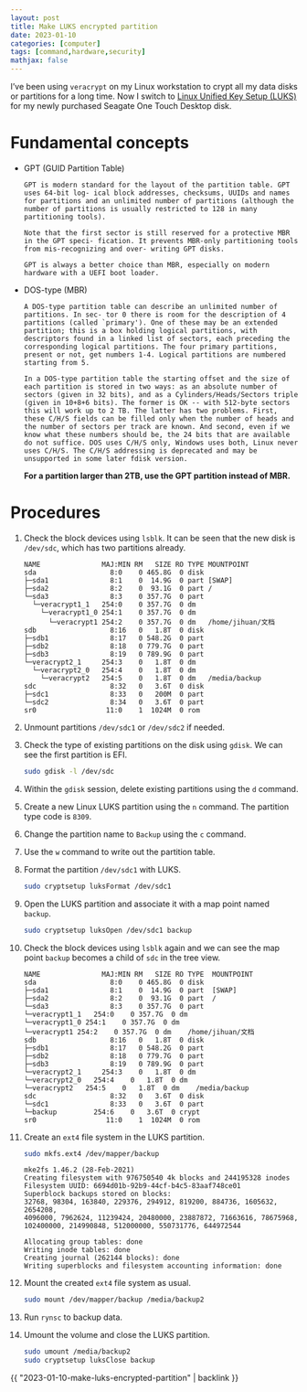 ```yaml
---
layout: post
title: Make LUKS encrypted partition
date: 2023-01-10
categories: [computer]
tags: [command,hardware,security]
mathjax: false
---
```


I&rsquo;ve been using `veracrypt` on my Linux workstation to crypt all my data disks or partitions for a long time. Now I switch to [Linux Unified Key Setup (LUKS)](https://en.wikipedia.org/wiki/Linux_Unified_Key_Setup) for my newly purchased Seagate One Touch Desktop disk.

# Fundamental concepts

-   GPT (GUID Partition Table)
    
    ```text
    GPT is modern standard for the layout of the partition table. GPT uses 64-bit log‐ ical block addresses, checksums, UUIDs and names for partitions and an unlimited number of partitions (although the number of partitions is usually restricted to 128 in many partitioning tools).
    
    Note that the first sector is still reserved for a protective MBR in the GPT speci‐ fication. It prevents MBR-only partitioning tools from mis-recognizing and over‐ writing GPT disks.
    
    GPT is always a better choice than MBR, especially on modern hardware with a UEFI boot loader.
    ```

-   DOS-type (MBR)
    
    ```text
    A DOS-type partition table can describe an unlimited number of partitions. In sec‐ tor 0 there is room for the description of 4 partitions (called `primary'). One of these may be an extended partition; this is a box holding logical partitions, with descriptors found in a linked list of sectors, each preceding the corresponding logical partitions. The four primary partitions, present or not, get numbers 1-4. Logical partitions are numbered starting from 5.
    
    In a DOS-type partition table the starting offset and the size of each partition is stored in two ways: as an absolute number of sectors (given in 32 bits), and as a Cylinders/Heads/Sectors triple (given in 10+8+6 bits). The former is OK -- with 512-byte sectors this will work up to 2 TB. The latter has two problems. First, these C/H/S fields can be filled only when the number of heads and the number of sectors per track are known. And second, even if we know what these numbers should be, the 24 bits that are available do not suffice. DOS uses C/H/S only, Windows uses both, Linux never uses C/H/S. The C/H/S addressing is deprecated and may be unsupported in some later fdisk version.
    ```
    
    **For a partition larger than 2TB, use the GPT partition instead of MBR.**


# Procedures

1.  Check the block devices using `lsblk`. It can be seen that the new disk is `/dev/sdc`, which has two partitions already.
    
        NAME               MAJ:MIN RM   SIZE RO TYPE MOUNTPOINT
        sda                  8:0    0 465.8G  0 disk 
        ├─sda1               8:1    0  14.9G  0 part [SWAP]
        ├─sda2               8:2    0  93.1G  0 part /
        └─sda3               8:3    0 357.7G  0 part 
          └─veracrypt1_1   254:0    0 357.7G  0 dm   
            └─veracrypt1_0 254:1    0 357.7G  0 dm   
              └─veracrypt1 254:2    0 357.7G  0 dm   /home/jihuan/文档
        sdb                  8:16   0   1.8T  0 disk 
        ├─sdb1               8:17   0 548.2G  0 part 
        ├─sdb2               8:18   0 779.7G  0 part 
        ├─sdb3               8:19   0 789.9G  0 part 
        └─veracrypt2_1     254:3    0   1.8T  0 dm   
          └─veracrypt2_0   254:4    0   1.8T  0 dm   
            └─veracrypt2   254:5    0   1.8T  0 dm   /media/backup
        sdc                  8:32   0   3.6T  0 disk 
        ├─sdc1               8:33   0   200M  0 part 
        └─sdc2               8:34   0   3.6T  0 part 
        sr0                 11:0    1  1024M  0 rom
2.  Unmount partitions `/dev/sdc1` or `/dev/sdc2` if needed.
3.  Check the type of existing partitions on the disk using `gdisk`. We can see the first partition is EFI.
    
    ```bash
    sudo gdisk -l /dev/sdc
    ```
4.  Within the `gdisk` session, delete existing partitions using the `d` command.
5.  Create a new Linux LUKS partition using the `n` command. The partition type code is `8309`.
6.  Change the partition name to `Backup` using the `c` command.
7.  Use the `w` command to write out the partition table.
8.  Format the partition `/dev/sdc1` with LUKS.
    
    ```bash
    sudo cryptsetup luksFormat /dev/sdc1
    ```
9.  Open the LUKS partition and associate it with a map point named `backup`.
    
    ```bash
    sudo cryptsetup luksOpen /dev/sdc1 backup
    ```
10. Check the block devices using `lsblk` again and we can see the map point `backup` becomes a child of `sdc` in the tree view.
    
    ```text
    NAME               MAJ:MIN RM   SIZE RO TYPE  MOUNTPOINT
    sda                  8:0    0 465.8G  0 disk
    ├─sda1               8:1    0  14.9G  0 part  [SWAP]
    ├─sda2               8:2    0  93.1G  0 part  /
    └─sda3               8:3    0 357.7G  0 part
    └─veracrypt1_1   254:0    0 357.7G  0 dm
    └─veracrypt1_0 254:1    0 357.7G  0 dm
    └─veracrypt1 254:2    0 357.7G  0 dm    /home/jihuan/文档
    sdb                  8:16   0   1.8T  0 disk
    ├─sdb1               8:17   0 548.2G  0 part
    ├─sdb2               8:18   0 779.7G  0 part
    ├─sdb3               8:19   0 789.9G  0 part
    └─veracrypt2_1     254:3    0   1.8T  0 dm
    └─veracrypt2_0   254:4    0   1.8T  0 dm
    └─veracrypt2   254:5    0   1.8T  0 dm    /media/backup
    sdc                  8:32   0   3.6T  0 disk
    └─sdc1               8:33   0   3.6T  0 part
    └─backup         254:6    0   3.6T  0 crypt
    sr0                 11:0    1  1024M  0 rom
    ```
11. Create an `ext4` file system in the LUKS partition.
    
    ```bash
    sudo mkfs.ext4 /dev/mapper/backup
    ```
    
    ```text
    mke2fs 1.46.2 (28-Feb-2021)
    Creating filesystem with 976750540 4k blocks and 244195328 inodes
    Filesystem UUID: 6694d01b-92b9-44cf-b4c5-83aaf748ce01
    Superblock backups stored on blocks:
    32768, 98304, 163840, 229376, 294912, 819200, 884736, 1605632, 2654208,
    4096000, 7962624, 11239424, 20480000, 23887872, 71663616, 78675968,
    102400000, 214990848, 512000000, 550731776, 644972544
    
    Allocating group tables: done
    Writing inode tables: done
    Creating journal (262144 blocks): done
    Writing superblocks and filesystem accounting information: done
    ```
12. Mount the created `ext4` file system as usual.
    
    ```bash
    sudo mount /dev/mapper/backup /media/backup2
    ```
13. Run `rynsc` to backup data.
14. Umount the volume and close the LUKS partition.
    
    ```bash
    sudo umount /media/backup2
    sudo cryptsetup luksClose backup
    ```

{{ "2023-01-10-make-luks-encrypted-partition" | backlink }}
